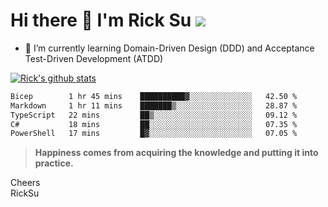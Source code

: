 # Hi there 👋 I'm Rick Su ![](https://komarev.com/ghpvc/?username=ricksu978)
<!--
**ricksu978/ricksu978** is a ✨ _special_ ✨ repository because its `README.md` (this file) appears on your GitHub profile.

Here are some ideas to get you started:

- 🔭 I’m currently working on ...
-->
- 🌱 I’m currently learning Domain-Driven Design (DDD) and Acceptance Test-Driven Development (ATDD)
<!--
- 👯 I’m looking to collaborate on ...
- 🤔 I’m looking for help with ...
- 💬 Ask me about ...
- 📫 How to reach me: ...
- 😄 Pronouns: ...
- ⚡ Fun fact: ...
-->
[![Rick's github stats](https://github-readme-stats.vercel.app/api?username=ricksu978&theme=dark)](https://github.com/ricksu978/ricksu978)

<!--START_SECTION:waka-->

```txt
Bicep        1 hr 45 mins    ██████████▓░░░░░░░░░░░░░░   42.50 %
Markdown     1 hr 11 mins    ███████▒░░░░░░░░░░░░░░░░░   28.87 %
TypeScript   22 mins         ██▒░░░░░░░░░░░░░░░░░░░░░░   09.12 %
C#           18 mins         ██░░░░░░░░░░░░░░░░░░░░░░░   07.35 %
PowerShell   17 mins         █▓░░░░░░░░░░░░░░░░░░░░░░░   07.05 %
```

<!--END_SECTION:waka-->

> **Happiness comes from acquiring the knowledge and putting it into practice.**

Cheers  
RickSu 
